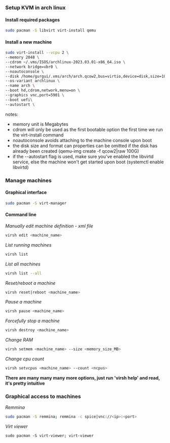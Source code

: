 ### Setup KVM in arch linux
#### Install required packages
```bash
sudo pacman -S libvirt virt-install qemu
```
#### Install a new machine
```bash
sudo virt-install --vcpu 2 \
--memory 2048 \
--cdrom ~/.vms/ISOS/archlinux-2023.03.01-x86_64.iso \
--network bridge=vbr0 \
--noautoconsole \
--disk /home/gurgui/.vms/arch/arch.qcow2,bus=virtio,device=disk,size=100G,format=qcow2 \
--os-variant archlinux \ 
--name arch \
--boot hd,cdrom,network,menu=on \ 
--graphics vnc,port=5901 \
--boot uefi\
--autostart \
```
notes:  
- memory unit is Megabytes  
- cdrom will only be used as the first bootable option the first time we run the virt-install command  
- noautoconsole avoids attaching to the machine console upon boot  
- the disk size and format can properties can be omitted if the disk has already been created (qemu-img create -f qcow2|raw <diskname> 100G)  
- if the --autostart flag is used, make sure you've enabled the libvirtd service, else the machine won't get started upon boot (systemctl enable libvirtd)  

### Manage machines
#### Graphical interface 
```bash
sudo pacman -S virt-manager
```
#### Command line  
*Manually edit machine definition - xml file*
```bash
virsh edit <machine_name>
```  
*List running machines*
```bash
virsh list
``` 
*List all machines*
```bash
virsh list --all
```  
*Reset/reboot a machine*
```bash
virsh reset|reboot <machine_name>
```  
*Pause a machine*  
```bash
virsh pause <machine_name>
```  
*Forcefully stop a machine* 
```bash
virsh destroy <machine_name>
```  
*Change RAM*
```bash
virsh setmem <machine_name> --size <memory_size_MB>
```  
*Change cpu count*
```bash
virsh setvcpus <machine_name> --count <ncpus>
```  
**There are many many many more options, just run 'virsh help' and read, it's pretty intuitive**  
### Graphical access to machines
*Remmina*
```bash
sudo pacman -S remmina; remmina -c spice|vnc://<ip>:<port>
```  
*Virt viewer*
```
sudo pacman -S virt-viewer; virt-viewer
```

